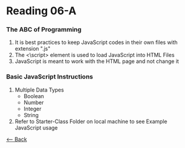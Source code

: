 # Reading 06-A

### The ABC of Programming
1. It is best practices to keep JavaScript codes in their own files with extension ".js"
1. The <\script> element is used to load JavaScript into HTML Files
1. JavaScript is meant to work with the HTML page and not change it

### Basic JavaScript Instructions
1. Multiple Data Types
   * Boolean
   * Number
   * Integer
   * String
1. Refer to Starter-Class Folder on local machine to see Example JavaScript usage

[<-- Back](README.md)